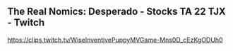 ## The Real Nomics: Desperado - Stocks TA 22 TJX - Twitch

<https://clips.twitch.tv/WiseInventivePuppyMVGame-Mns0D_cEzKgODUh0>
